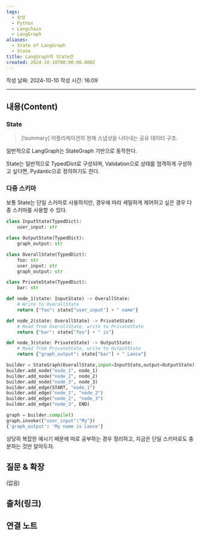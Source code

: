 ```yaml
---
tags:
  - 완성
  - Python
  - Langchain
  - LangGraph
aliases:
  - State of LangGraph
  - State
title: LangGraph의 State란
created: 2024-10-10T00:00:00.000Z
---
```

작성 날짜: 2024-10-10
작성 시간: 16:09


----
## 내용(Content)

### State

>[!summary]
>어플리케이션의 현재 스냅샷을 나타내는 공유 데이터 구조.

일반적으로 LangGraph는 StateGraph 기반으로 동작한다.

State는 일반적으로 TypedDict로 구성되며, Validation으로 상태를 엄격하게 구성하고 싶다면, Pydantic으로 정의하기도 한다.

### 다중 스키마

보통 State는 단일 스키마로 사용하지만, 경우에 따라 세밀하게 제어하고 싶은 경우 다중 스키마를 사용할 수 있다.

```python
class InputState(TypedDict):
    user_input: str

class OutputState(TypedDict):
    graph_output: str

class OverallState(TypedDict):
    foo: str
    user_input: str
    graph_output: str

class PrivateState(TypedDict):
    bar: str

def node_1(state: InputState) -> OverallState:
    # Write to OverallState
    return {"foo": state["user_input"] + " name"}

def node_2(state: OverallState) -> PrivateState:
    # Read from OverallState, write to PrivateState
    return {"bar": state["foo"] + " is"}

def node_3(state: PrivateState) -> OutputState:
    # Read from PrivateState, write to OutputState
    return {"graph_output": state["bar"] + " Lance"}

builder = StateGraph(OverallState,input=InputState,output=OutputState)
builder.add_node("node_1", node_1)
builder.add_node("node_2", node_2)
builder.add_node("node_3", node_3)
builder.add_edge(START, "node_1")
builder.add_edge("node_1", "node_2")
builder.add_edge("node_2", "node_3")
builder.add_edge("node_3", END)

graph = builder.compile()
graph.invoke({"user_input":"My"})
{'graph_output': 'My name is Lance'}
```

상당히 복잡한 예시기 때문에 따로 공부하는 경우 정리하고, 지금은 단일 스키마로도 충분하는 것만 알아두자.
## 질문 & 확장

(없음)

## 출처(링크)


## 연결 노트










